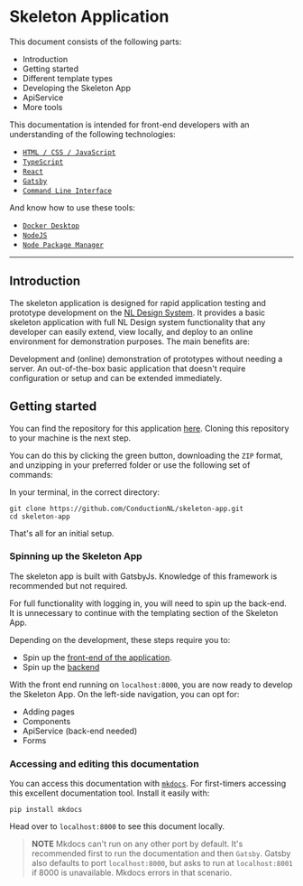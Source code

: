 # Skeleton Application

This document consists of the following parts:

- Introduction
- Getting started
- Different template types
- Developing the Skeleton App
- ApiService
- More tools

This documentation is intended for front-end developers with an understanding of the following technologies:

- [`HTML / CSS / JavaScript`](https://developer.mozilla.org/en-US/docs/Learn)
- [`TypeScript`](https://www.typescriptlang.org/)
- [`React`](https://reactjs.org/)
- [`Gatsby`](https://www.gatsbyjs.com/)
- [`Command Line Interface`](https://www.codecademy.com/article/command-line-interface)

And know how to use these tools:

- [`Docker Desktop`](https://docs.docker.com/desktop/windows/install/)
- [`NodeJS`](https://nodejs.org/en/)
- [`Node Package Manager`](https://www.npmjs.com/)

---

## Introduction

The skeleton application is designed for rapid application testing and prototype development on the [NL Design System](http://storybook.nldesignsystem.nl/?path=/story/nl-design-system-introductie--page). It provides a basic skeleton application with full NL Design system functionality that any developer can easily extend, view locally, and deploy to an online environment for demonstration purposes. The main benefits are:

Development and (online) demonstration of prototypes without needing a server.
An out-of-the-box basic application that doesn't require configuration or setup and can be extended immediately.

## Getting started

You can find the repository for this application [here](https://github.com/ConductionNL/skeleton-app). Cloning this repository to your machine is the next step.

You can do this by clicking the green button, downloading the `ZIP` format, and unzipping in your preferred folder or use the following set of commands:

In your terminal, in the correct directory:

``` cli
git clone https://github.com/ConductionNL/skeleton-app.git
cd skeleton-app
```

That's all for an initial setup.

### Spinning up the Skeleton App

The skeleton app is built with GatsbyJs. Knowledge of this framework is recommended but not required.

For full functionality with logging in, you will need to spin up the back-end. It is unnecessary to continue with the templating section of the Skeleton App.

Depending on the development, these steps require you to:

- Spin up the [front-end of the application](./frontend.md).
- Spin up the [backend](./backend.md)

With the front end running on `localhost:8000`, you are now ready to develop the Skeleton App. On the left-side navigation, you can opt for:

- Adding pages
- Components
- ApiService (back-end needed)
- Forms

### Accessing and editing this documentation

You can access this documentation with [`mkdocs`](https://www.mkdocs.org/). For first-timers accessing this excellent documentation tool. Install it easily with:

``` cli
pip install mkdocs
```

Head over to `localhost:8000` to see this document locally.

>__NOTE__ Mkdocs can't run on any other port by default. It's recommended first to run the documentation and then `Gatsby`. Gatsby also defaults to port `localhost:8000`, but asks to run at `localhost:8001` if 8000 is unavailable. Mkdocs errors in that scenario.
